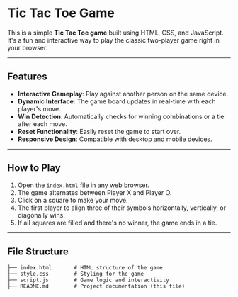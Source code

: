 # Tic Tac Toe Game

This is a simple **Tic Tac Toe game** built using HTML, CSS, and JavaScript. It's a fun and interactive way to play the classic two-player game right in your browser.

---

## Features

- **Interactive Gameplay**: Play against another person on the same device.
- **Dynamic Interface**: The game board updates in real-time with each player's move.
- **Win Detection**: Automatically checks for winning combinations or a tie after each move.
- **Reset Functionality**: Easily reset the game to start over.
- **Responsive Design**: Compatible with desktop and mobile devices.

---

## How to Play

1. Open the `index.html` file in any web browser.
2. The game alternates between Player X and Player O.
3. Click on a square to make your move.
4. The first player to align three of their symbols horizontally, vertically, or diagonally wins.
5. If all squares are filled and there's no winner, the game ends in a tie.

---

## File Structure

```plaintext
├── index.html       # HTML structure of the game
├── style.css        # Styling for the game
├── script.js        # Game logic and interactivity
├── README.md        # Project documentation (this file)
